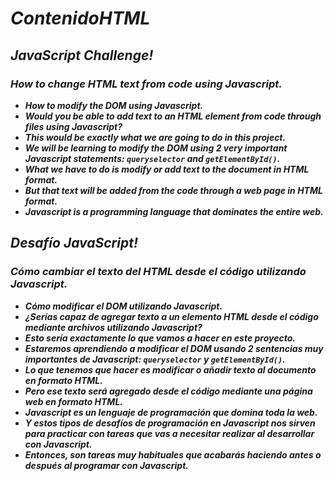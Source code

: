 # **_ContenidoHTML_**

## **_JavaScript Challenge!_**

### **_How to change HTML text from code using Javascript._**

- **_How to modify the DOM using Javascript._**
- **_Would you be able to add text to an HTML element from code through files using Javascript?_**
- **_This would be exactly what we are going to do in this project._**
- **_We will be learning to modify the DOM using 2 very important Javascript statements: ```queryselector``` and  ```getElementById()```._**
- **_What we have to do is modify or add text to the document in HTML format._**
- **_But that text will be added from the code through a web page in HTML format._**
- **_Javascript is a programming language that dominates the entire web._**


## **_Desafío JavaScript!_**

### **_Cómo cambiar el texto del HTML desde el código utilizando Javascript._**

- **_Cómo modificar el DOM utilizando Javascript._**
- **_¿Serías capaz de agregar texto a un elemento HTML desde el código mediante archivos utilizando Javascript?_**
- **_Esto sería exactamente lo que vamos a hacer en este proyecto._**
- **_Estaremos aprendiendo a modificar el DOM usando 2 sentencias muy importantes de Javascript: ```queryselector``` y ```getElementById()```._**
- **_Lo que tenemos que hacer es modificar o añadir texto al documento en formato HTML._**
- **_Pero ese texto será agregado desde el código mediante una página web en formato HTML._**
- **_Javascript es un lenguaje de programación que domina toda la web._**
- **_Y estos tipos de desafíos de programación en Javascript nos sirven para practicar con tareas que vas a necesitar realizar al desarrollar con Javascript._**
- **_Entonces, son tareas muy habituales que acabarás haciendo antes o después al programar con Javascript._**
